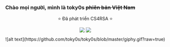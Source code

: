 ### Chào mọi người, mình là toky0s ~~phiên bản Việt Nam~~

<p align="center" style="margin-bottom: 10px">
⭐ Đã phát triển CS4RSA ⭐
</p>
<p align="center" style="margin-bottom: 10px">
<img src="https://i.giphy.com/media/IdyAQJVN2kVPNUrojM/200.webp" width="100"></img>
<img src="https://i.giphy.com/media/UWt0rhp21JgLwoeFQP/200.webp" width="100"></img>
</p>
![alt text](https://github.com/toky0s/toky0s/blob/master/giphy.gif?raw=true)
